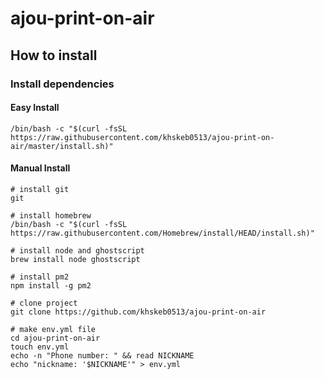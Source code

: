 # ajou-print-on-air

## How to install

### Install dependencies

#### Easy Install

~~~
/bin/bash -c "$(curl -fsSL https://raw.githubusercontent.com/khskeb0513/ajou-print-on-air/master/install.sh)"
~~~

#### Manual Install

~~~
# install git
git

# install homebrew
/bin/bash -c "$(curl -fsSL https://raw.githubusercontent.com/Homebrew/install/HEAD/install.sh)"

# install node and ghostscript
brew install node ghostscript

# install pm2
npm install -g pm2

# clone project
git clone https://github.com/khskeb0513/ajou-print-on-air

# make env.yml file
cd ajou-print-on-air
touch env.yml
echo -n "Phone number: " && read NICKNAME
echo "nickname: '$NICKNAME'" > env.yml
